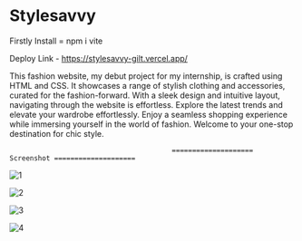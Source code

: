 # Stylesavvy

Firstly Install = npm i vite

Deploy Link - https://stylesavvy-gilt.vercel.app/


This fashion website, my debut project for my internship, is crafted using HTML and CSS. It showcases a range of stylish clothing and accessories, curated for the fashion-forward. With a sleek design and intuitive layout, navigating through the website is effortless. Explore the latest trends and elevate your wardrobe effortlessly. Enjoy a seamless shopping experience while immersing yourself in the world of fashion. Welcome to your one-stop destination for chic style.

                                            ==================== Screenshot ====================


![1](https://github.com/realsachinr/Stylesavvy/assets/154586309/aab64ea5-090d-454d-a5f4-221141d9741a)

![2](https://github.com/realsachinr/Stylesavvy/assets/154586309/0da919bb-fa1f-4340-b17d-a2843b197e72)

![3](https://github.com/realsachinr/Stylesavvy/assets/154586309/fff280b7-9e8d-4614-ba09-6a088bafd6ce)

![4](https://github.com/realsachinr/Stylesavvy/assets/154586309/881bfc65-7319-4d02-98be-5014021efb1c)

